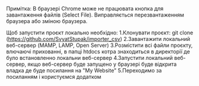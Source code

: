 Примітка: 
В браузері Chrome може не працювата кнопка для завантаження файлів (Select File). Виправляється перезвантаженням браузера або зміною браузера.

Щоб запустити проєкт локально необхідно:
1.Клонувати проєкт: git clone (https://github.com/SvyatStupak/importer_csv)
2.Завантажити локальний веб-сервер (MAMP, LAMP, Open Server)
3.Розмістити всі файли проєкту, влючаючі прихованні, в папці htdocs котра знаходиться в директорії де було встановленно локальни веб-сервер
4.Запустити локальний веб-сервер, якщо веб-сервер буде запущено у браузері буде відкрита владка де буде посилання на "My Website" 
5.Переходимо за посиланням і користуємся додатком
